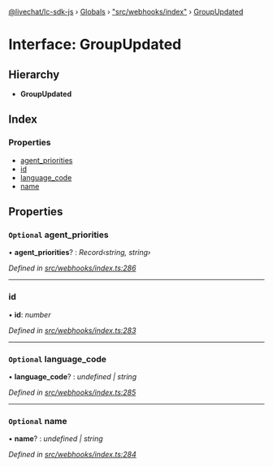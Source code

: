 [@livechat/lc-sdk-js](../README.md) › [Globals](../globals.md) › ["src/webhooks/index"](../modules/_src_webhooks_index_.md) › [GroupUpdated](_src_webhooks_index_.groupupdated.md)

# Interface: GroupUpdated

## Hierarchy

* **GroupUpdated**

## Index

### Properties

* [agent_priorities](_src_webhooks_index_.groupupdated.md#optional-agent_priorities)
* [id](_src_webhooks_index_.groupupdated.md#id)
* [language_code](_src_webhooks_index_.groupupdated.md#optional-language_code)
* [name](_src_webhooks_index_.groupupdated.md#optional-name)

## Properties

### `Optional` agent_priorities

• **agent_priorities**? : *Record‹string, string›*

*Defined in [src/webhooks/index.ts:286](https://github.com/livechat/lc-sdk-js/blob/61db942/src/webhooks/index.ts#L286)*

___

###  id

• **id**: *number*

*Defined in [src/webhooks/index.ts:283](https://github.com/livechat/lc-sdk-js/blob/61db942/src/webhooks/index.ts#L283)*

___

### `Optional` language_code

• **language_code**? : *undefined | string*

*Defined in [src/webhooks/index.ts:285](https://github.com/livechat/lc-sdk-js/blob/61db942/src/webhooks/index.ts#L285)*

___

### `Optional` name

• **name**? : *undefined | string*

*Defined in [src/webhooks/index.ts:284](https://github.com/livechat/lc-sdk-js/blob/61db942/src/webhooks/index.ts#L284)*
